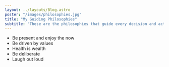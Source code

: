 ```yaml
---
layout: ../layouts/Blog.astro
poster: "/images/philosophies.jpg" 
title: "My Guiding Philosophies"
subtitle: "These are the philosophies that guide every decision and action I make."
---
```


- Be present and enjoy the now
- Be driven by values
- Health is wealth
- Be deliberate
- Laugh out loud 